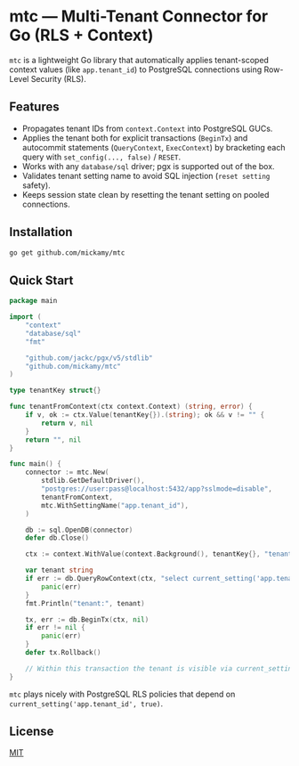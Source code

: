 # mtc — Multi-Tenant Connector for Go (RLS + Context)

`mtc` is a lightweight Go library that automatically applies tenant-scoped
context values (like `app.tenant_id`) to PostgreSQL connections using
Row-Level Security (RLS).

## Features

- Propagates tenant IDs from `context.Context` into PostgreSQL GUCs.
- Applies the tenant both for explicit transactions (`BeginTx`) and autocommit statements (`QueryContext`,
  `ExecContext`) by bracketing each query with `set_config(..., false)` / `RESET`.
- Works with any `database/sql` driver; pgx is supported out of the box.
- Validates tenant setting name to avoid SQL injection (`reset setting` safety).
- Keeps session state clean by resetting the tenant setting on pooled connections.

## Installation

```bash
go get github.com/mickamy/mtc
```

## Quick Start

```go
package main

import (
	"context"
	"database/sql"
	"fmt"

	"github.com/jackc/pgx/v5/stdlib"
	"github.com/mickamy/mtc"
)

type tenantKey struct{}

func tenantFromContext(ctx context.Context) (string, error) {
	if v, ok := ctx.Value(tenantKey{}).(string); ok && v != "" {
		return v, nil
	}
	return "", nil
}

func main() {
	connector := mtc.New(
		stdlib.GetDefaultDriver(),
		"postgres://user:pass@localhost:5432/app?sslmode=disable",
		tenantFromContext,
		mtc.WithSettingName("app.tenant_id"),
	)

	db := sql.OpenDB(connector)
	defer db.Close()

	ctx := context.WithValue(context.Background(), tenantKey{}, "tenant-123")

	var tenant string
	if err := db.QueryRowContext(ctx, "select current_setting('app.tenant_id', true)").Scan(&tenant); err != nil {
		panic(err)
	}
	fmt.Println("tenant:", tenant)

	tx, err := db.BeginTx(ctx, nil)
	if err != nil {
		panic(err)
	}
	defer tx.Rollback()

	// Within this transaction the tenant is visible via current_setting as well.
}
```

`mtc` plays nicely with PostgreSQL RLS policies that depend on
`current_setting('app.tenant_id', true)`.

## License

[MIT](./LICENSE)
